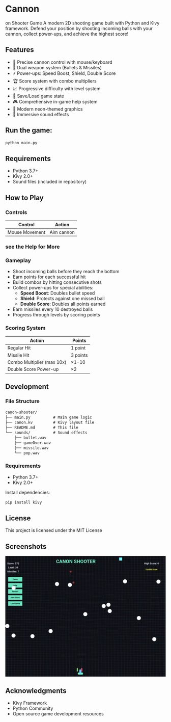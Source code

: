 # Cannon
on Shooter Game
A modern 2D shooting game built with Python and Kivy framework. Defend your position by shooting incoming balls with your cannon, collect power-ups, and achieve the highest score!

## Features

- 🎯 Precise cannon control with mouse/keyboard
- 🔫 Dual weapon system (Bullets & Missiles)
- ⚡ Power-ups: Speed Boost, Shield, Double Score
- 🏆 Score system with combo multipliers
- 📈 Progressive difficulty with level system
- 💾 Save/Load game state
- 🎮 Comprehensive in-game help system
- 🎨 Modern neon-themed graphics
- 🎵 Immersive sound effects

## Run the game:

```bash
python main.py
```

## Requirements

- Python 3.7+
- Kivy 2.0+
- Sound files (included in repository)

## How to Play

### Controls

| Control          | Action                        |
|------------------|-------------------------------|
| Mouse Movement   | Aim cannon                    |
### see the Help for More

### Gameplay

- Shoot incoming balls before they reach the bottom
- Earn points for each successful hit
- Build combos by hitting consecutive shots
- Collect power-ups for special abilities:
  - **Speed Boost**: Doubles bullet speed
  - **Shield**: Protects against one missed ball
  - **Double Score**: Doubles all points earned
- Earn missiles every 10 destroyed balls
- Progress through levels by scoring points

### Scoring System

| Action                     | Points  |
|----------------------------|---------|
| Regular Hit                | 1 point |
| Missile Hit                | 3 points|
| Combo Multiplier (max 10x) | ×1-10   |
| Double Score Power-up      | ×2      |

## Development

### File Structure

```
canon-shooter/
├── main.py          # Main game logic
├── canon.kv         # Kivy layout file
├── README.md        # This file
└── sounds/          # Sound effects
    ├── bullet.wav
    ├── gameOver.wav
    ├── missile.wav
    └── pop.wav
```

### Requirements

- Python 3.7+
- Kivy 2.0+

Install dependencies:
```bash
pip install kivy
```

## License

This project is licensed under the MIT License

## Screenshots

![Game Screenshot](game.png)

## Acknowledgments

- Kivy Framework
- Python Community
- Open source game development resources

